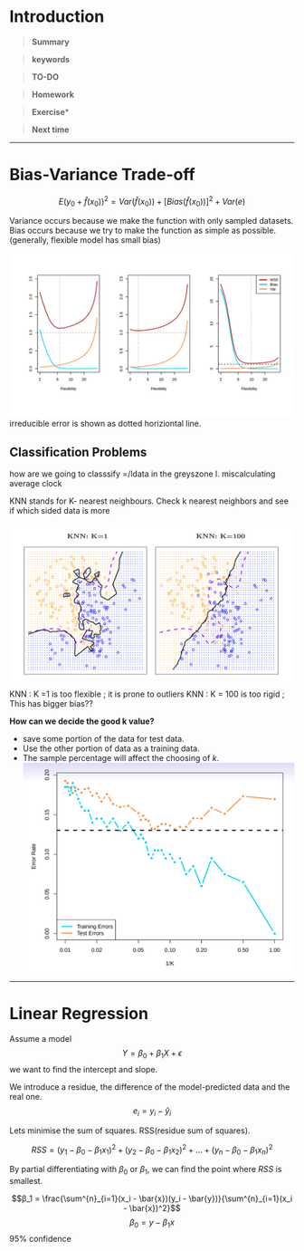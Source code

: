 # Introduction 

>**Summary**
>

>**keywords**
>

>**TO-DO**
>

> **Homework**

>**Exercise*** 
>

> **Next time**
> 

**********
# Bias-Variance Trade-off

$$ E(y_0+\hat{f}(x_0))^2 = Var(\hat{f}(x_0)) + [Bias(\hat{f}(x_0))]^2 + Var(e)$$

Variance occurs because we make the function with only sampled datasets. 
Bias occurs because we try to make the function as simple as possible. (generally, flexible model has small bias)

![](../images/20240909132158.png)
irreducible error is shown as dotted horiziontal line.

## Classification Problems
how are we going to classsify =/ldata in the greyszone
l. miscalculating average clock


KNN stands for K- nearest neighbours. Check k nearest neighbors and see if which sided data is more

![20240909135611.png](../images/20240909135611.png)
KNN : K =1 is too flexible ; it is prone to outliers
KNN : K = 100 is too rigid ; This has bigger bias??


**How can we decide the good k value?**
* save some portion of the data for test data. 
* Use the other portion of data as a training data.
* The sample percentage will affect the choosing of $k$.
![20240909135703.png](../images/20240909135703.png)

****************

# Linear Regression

Assume a model $$Y = \beta_0 + \beta_1X +\epsilon$$
we want to find the intercept and slope.

We introduce a residue, the difference of the model-predicted data and the real one. 
$$e_i = y_i - \hat{y}_i$$

Lets minimise the sum of squares. RSS(residue sum of squares).

$$RSS = (y_1-\beta_0-\beta_1x_1)^2 +(y_2-\beta_0-\beta_1x_2)^2 + \ldots + (y_n-\beta_0-\beta_1x_n)^2$$

By partial differentiating with $\beta_0$ or $\beta_1$, we can find the point where $RSS$ is smallest.

$$β_1 = \frac{\sum^{n}_{i=1}(x_i - \bar{x})(y_i - \bar{y})}{\sum^{n}_{i=1}(x_i - \bar{x})^2}$$ $$β_0 = y − \beta_1x$$
95% confidence 